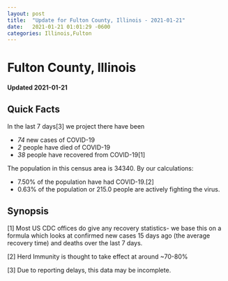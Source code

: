 ```yaml
---
layout: post
title:  "Update for Fulton County, Illinois - 2021-01-21"
date:   2021-01-21 01:01:29 -0600
categories: Illinois,Fulton
---
```


# Fulton County, Illinois
#### Updated 2021-01-21

## Quick Facts

In the last 7 days[3] we project there have been
- *74* new cases of COVID-19
- *2* people have died of COVID-19
- *38* people have recovered from COVID-19[1]

The population in this census area is 34340. By our calculations:
- 7.50% of the population have had COVID-19.[2]
- 0.63% of the population or 215.0 people are actively fighting the virus.

## Synopsis




[1] Most US CDC offices do give any recovery statistics- we base this on a formula which looks at confirmed new cases
15 days ago (the average recovery time) and deaths over the last 7 days.

[2] Herd Immunity is thought to take effect at around ~70-80%

[3] Due to reporting delays, this data may be incomplete.
 
    
